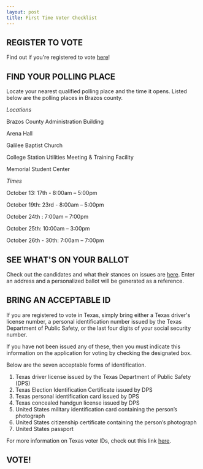 ```yaml
---
layout: post
title: First Time Voter Checklist 
---
```

## REGISTER TO VOTE
Find out if you're registered to vote [here](https://teamrv-mvp.sos.texas.gov/MVP/voterDetails.do)!
## FIND YOUR POLLING PLACE
Locate your nearest qualified polling place and the time it opens. Listed below are the polling places in Brazos county. 

*Locations*

Brazos County Administration Building

Arena Hall 

Galilee Baptist Church

College Station Utilities Meeting & Training Facility

Memorial Student Center

*Times*

October 13: 17th - 8:00am – 5:00pm

October 19th: 23rd - 8:00am – 5:00pm

October 24th : 7:00am – 7:00pm

October 25th: 10:00am – 3:00pm

October 26th - 30th: 7:00am – 7:00pm

## SEE WHAT'S ON YOUR BALLOT
Check out the candidates and what their stances on issues are [here](https://www.vote411.org/ballot). Enter an address and a personalized ballot will be generated as a reference. 

## BRING AN ACCEPTABLE ID
If you are registered to vote in Texas, simply bring either a Texas driver's license number, a personal identification number issued by the Texas Department of Public Safety, or the last four digits of your social security number. 

If you have not been issued any of these, then you must indicate this information on the application for voting by checking the designated box. 

Below are the seven acceptable forms of identification.
1. Texas driver license issued by the Texas Department of Public Safety (DPS)
2. Texas Election Identification Certificate issued by DPS
3. Texas personal identification card issued by DPS
4. Texas concealed handgun license issued by DPS
5. United States military identification card containing the person’s photograph
6. United States citizenship certificate containing the person’s photograph
7. United States passport

For more information on Texas voter IDs, check out this link [here](https://www.sos.state.tx.us/elections/pamphlets/largepamp.shtml).
## VOTE! 
